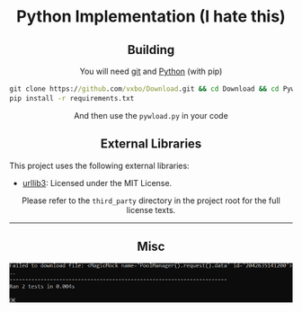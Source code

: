 <html>
  <body>
    <div align="center">
      <h1>Python Implementation (I hate this)</h1>
      <h2>Building</h2>
      <p>You will need <a href="https://git-scm.com">git</a> and <a href="hhttps://www.python.org">Python</a> (with pip)</a></p>
    </div>
    
```bat
git clone https://github.com/vxbo/Download.git && cd Download && cd Pywnload
pip install -r requirements.txt
```
  <div align="center">
    <p>And then use the <code>pywload.py</code> in your code</p>
    <h2>External Libraries</h2>
  </div>
  <p>This project uses the following external libraries:</p>
  <ul>
    <li><a href="https://github.com/urllib3/urllib3">urllib3</a>: Licensed under the MIT License.</li>
  </ul>
  <div align="center">
    <p>Please refer to the <code>third_party</code> directory in the project root for the full license texts.</p>
    <hr>
    <h2>Misc</h2>
    <img src="media/progress.png" alt="lol have fun with that xd">
  </div>
  </body>
</html>